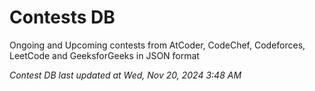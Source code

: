 # Contests DB

Ongoing and Upcoming contests from AtCoder, CodeChef, Codeforces, LeetCode and GeeksforGeeks in JSON format

*Contest DB last updated at Wed, Nov 20, 2024 3:48 AM*  

